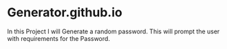 # Generator.github.io
In this Project I will Generate a random password. This will prompt the user  with requirements for the Password.

